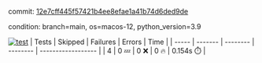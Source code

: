 commit: [12e7cff445f57421b4ee8efae1a41b74d6ded9de](https://github.com/7rikazhexde/trial-test/tree/12e7cff445f57421b4ee8efae1a41b74d6ded9de)

condition: branch=main, os=macos-12, python_version=3.9

[![test](https://github.com/7rikazhexde/trial-test/actions/workflows/test.yml/badge.svg)](https://github.com/7rikazhexde/trial-test/actions/runs/7363364660)
| Tests | Skipped | Failures | Errors | Time |
| ----- | ------- | -------- | -------- | ------------------ |
| 4 | 0 :zzz: | 0 :x: | 0 :fire: | 0.154s :stopwatch: |

